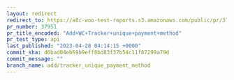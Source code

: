 ```yaml
---
layout: redirect
redirect_to: https://a8c-woo-test-reports.s3.amazonaws.com/public/pr/37951/api/index.html
pr_number: 37951
pr_title_encoded: "Add+WC+Tracker+unique+payment+method"
pr_test_type: api
last_published: "2023-04-28 04:14:15 +0000"
commit_sha: d6bad04eb59b9eff8bd83f37b54c11f87299a79d
commit_message: ""
branch_name: add/tracker_unique_payment_method
---
```

